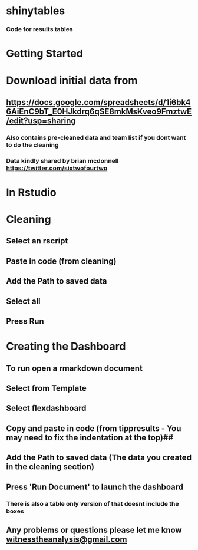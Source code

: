 # shinytables
### Code for results tables ### 


# Getting Started #

# Download initial data from #

## https://docs.google.com/spreadsheets/d/1i6bk46AiEnC9bT_E0HJkdrq6qSE8mkMsKveo9FmztwE/edit?usp=sharing ##

### Also contains pre-cleaned data and team list if you dont want to do the cleaning ## 

### Data kindly shared by brian mcdonnell https://twitter.com/sixtwofourtwo ### 


# In Rstudio #

# Cleaning # 

## Select an rscript ## 
## Paste in code (from cleaning) ## 
## Add the Path to saved data ## 
## Select all ##
## Press Run ## 

# Creating the Dashboard # 

## To run open a rmarkdown document ##
## Select from Template ##
## Select flexdashboard ##
## Copy and paste in code (from tippresults - You may need to fix the indentation at the top)##
## Add the Path to saved data (The data you created in the cleaning section) ## 
## Press 'Run Document' to launch the dashboard ## 

### There is also a table only version of that doesnt include the boxes ###


## Any problems or questions please let me know witnesstheanalysis@gmail.com ## 

